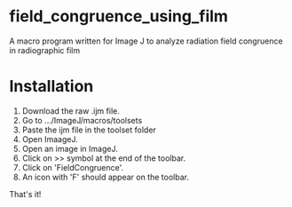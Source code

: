 # field_congruence_using_film
A macro program written for Image J to analyze radiation field congruence in radiographic film

# Installation
1. Download the raw .ijm file.
2. Go to .../ImageJ/macros/toolsets
3. Paste the ijm file in the toolset folder
4. Open ImaageJ.
5. Open an image in ImageJ.
6. Click on >> symbol at the end of the toolbar.
7. Click on 'FieldCongruence'.
8. An icon with 'F' should appear on the toolbar.

That's it! 


